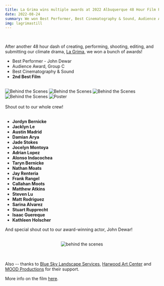```yaml
---
title: La Grima wins multiple awards at 2022 Albuquerque 48 Hour Film Project
date: 2022-08-24
summary: We won Best Performer, Best Cinematography & Sound, Audience Award Group C, and 2nd Best Film at 2022 Albuquerque 48 Hour Film Project.
img: lagrimastill
---
```

</br>

After another 48 hour dash of creating, performing, shooting, editing, and submitting our climate drama, [La Grima](/project/la-grima.html), we won a bunch of awards!

* Best Performer - John Dewar
* Audience Award, Group C
* Best Cinematography & Sound
* **2nd Best Film**

</br>
<div class="row g-2">
  <div class="col-lg-6 col-md-12 mb-6 mb-lg-0">
    <img src="/img/la_grima/awards_3.jpg" class="w-100 shadow-1-strong rounded mb-2" alt="Behind the Scenes">
    <img src="/img/la_grima/awards_2.jpg" class="w-100 shadow-1-strong rounded mb-2" alt="Behind the Scenes">
    <img src="/img/la_grima/awards_4.jpg" class="w-100 shadow-1-strong rounded mb-2" alt="Behind the Scenes">
  </div>
  <div class="col-lg-6 mb-6 mb-lg-0">
    <img src="/img/la_grima/still_1_square.jpg" class="w-100 shadow-1-strong rounded mb-2" alt="Behind the Scenes">
    <img src="/img/la_grima/poster.jpg" class="w-100 shadow-1-strong rounded mb-2" alt="Poster">
  </div>
</div>
<br>
Shout out to our whole crew!
<br><br>


* **Jordyn Bernicke**
* **Jacklyn Le**
* **Austin Madrid**
* **Damian Arya**
* **Jade Stokes**
* **Jocelyn Montoya**
* **Adrian Lopez**
* **Alonso Indacochea**
* **Taryn Bernicke**
* **Nathan Moats**
* **Jay Renteria**
* **Frank Rangel**
* **Callahan Moots**
* **Matthew Atkins**
* **Steven Lu**
* **Matt Rodriguez**
* **Sarina Alvarez**
* **Stuart Rupprecht**
* **Isaac Guereque**
* **Kathleen Holscher**


And special shout out to our award-winning actor, John Dewar!
<br><br>

<center><img src="/img/la_grima/awards_1.jpg" class="w-75 shadow-1-strong rounded mb-2" alt="behind the scenes"></center>
<br><br>

Also -- thanks to [Blue Sky Landscape Services](https://www.facebook.com/BlueSkyLandscapeServices), [Harwood Art Center](https://www.harwoodartcenter.org) and [MOOD Productions](https://allthingsmood.com) for their support.

More info on the film [here](/project/la-grima.html).